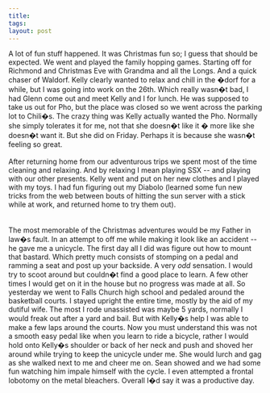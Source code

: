 ```yaml
---
title: 
tags: 
layout: post
---
```

A lot of fun stuff happened.  It was Christmas fun so; I guess that should be expected.  We went and played the family hopping games.  Starting off for Richmond and Christmas Eve with Grandma and all the Longs.  And a quick chaser of Waldorf.  Kelly clearly wanted to relax and chill in the �dorf for a while, but I was going into work on the 26th. Which really wasn�t bad, I had Glenn come out and meet Kelly and I for lunch.  He was supposed to take us out for Pho, but the place was closed so we went across the parking lot to Chili�s. The crazy thing was Kelly actually wanted the Pho.  Normally she simply tolerates it for me, not that she doesn�t like it � more like she doesn�t want it.  But she did on Friday.  Perhaps it is because she wasn�t feeling so great. <br /><br />After returning home from our adventurous trips we spent most of the time cleaning and relaxing.  And by relaxing I mean playing SSX -- and playing with our other presents.  Kelly went and put on her new clothes and I played with my toys.  I had fun figuring out my Diabolo (learned some fun new tricks from the web between bouts of hitting the sun server with a stick while at work, and returned home to try them out).  <br /><br />The most memorable of the Christmas adventures would be my Father in law�s fault.  In an attempt to off me while making it look like an accident -- he gave me a unicycle.  The first day all I did was figure out how to mount that bastard.  Which pretty much consists of stomping on a pedal and ramming a seat and post up your backside.  A very <i>odd</i> sensation. I would try to scoot around but couldn�t find a good place to learn.  A few other times I would get on it in the house but no progress was made at all.  So yesterday we went to Falls Church high school and pedaled around the basketball courts.  I stayed upright the entire time, mostly by the aid of my dutiful wife. The most I rode unassisted was maybe 5 yards, normally I would freak out after a yard and bail.  But with Kelly�s help I was able to make a few laps around the courts.  Now you must understand this was not a smooth easy pedal like when you learn to ride a bicycle, rather I would hold onto Kelly�s shoulder or back of her neck and push and shoved her around while trying to keep the unicycle under me.  She would lurch and gag as she walked next to me and cheer me on.  Sean showed and we had some fun watching him impale himself with the cycle.  I even attempted a frontal lobotomy on the metal bleachers.  Overall I�d say it was a productive day. 
